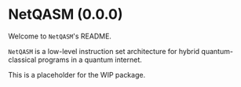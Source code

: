 NetQASM (0.0.0)
===============

Welcome to `NetQASM`'s README.

`NetQASM` is a low-level instruction set architecture for hybrid quantum-classical programs in a quantum internet.

This is a placeholder for the WIP package.
